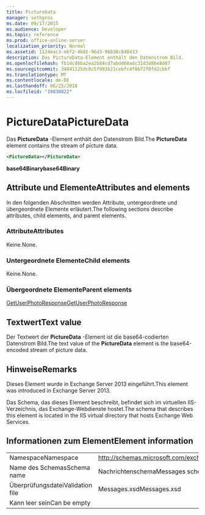 ```yaml
---
title: PictureData
manager: sethgros
ms.date: 09/17/2015
ms.audience: Developer
ms.topic: reference
ms.prod: office-online-server
localization_priority: Normal
ms.assetid: 1124eac3-ebf2-4b81-96d3-96838c840433
description: Das PictureData-Element enthält den Datenstrom Bild.
ms.openlocfilehash: fb1dcd6ba2ea2b84cd7abd460adc31d3d86e8d87
ms.sourcegitcommit: 34041125dc8c5f993b21cebfc4f8b72f0fd2cb6f
ms.translationtype: MT
ms.contentlocale: de-DE
ms.lasthandoff: 06/25/2018
ms.locfileid: "19830822"
---
```

# <a name="picturedata"></a><span data-ttu-id="8b16e-103">PictureData</span><span class="sxs-lookup"><span data-stu-id="8b16e-103">PictureData</span></span>

<span data-ttu-id="8b16e-104">Das **PictureData** -Element enthält den Datenstrom Bild.</span><span class="sxs-lookup"><span data-stu-id="8b16e-104">The **PictureData** element contains the stream of picture data.</span></span> 
  
```XML
<PictureData></PictureData>
```

 <span data-ttu-id="8b16e-105">**base64Binary**</span><span class="sxs-lookup"><span data-stu-id="8b16e-105">**base64Binary**</span></span>
## <a name="attributes-and-elements"></a><span data-ttu-id="8b16e-106">Attribute und Elemente</span><span class="sxs-lookup"><span data-stu-id="8b16e-106">Attributes and elements</span></span>

<span data-ttu-id="8b16e-107">In den folgenden Abschnitten werden Attribute, untergeordnete und übergeordnete Elemente erläutert.</span><span class="sxs-lookup"><span data-stu-id="8b16e-107">The following sections describe attributes, child elements, and parent elements.</span></span>
  
### <a name="attributes"></a><span data-ttu-id="8b16e-108">Attribute</span><span class="sxs-lookup"><span data-stu-id="8b16e-108">Attributes</span></span>

<span data-ttu-id="8b16e-109">Keine.</span><span class="sxs-lookup"><span data-stu-id="8b16e-109">None.</span></span>
  
### <a name="child-elements"></a><span data-ttu-id="8b16e-110">Untergeordnete Elemente</span><span class="sxs-lookup"><span data-stu-id="8b16e-110">Child elements</span></span>

<span data-ttu-id="8b16e-111">Keine.</span><span class="sxs-lookup"><span data-stu-id="8b16e-111">None.</span></span>
  
### <a name="parent-elements"></a><span data-ttu-id="8b16e-112">Übergeordnete Elemente</span><span class="sxs-lookup"><span data-stu-id="8b16e-112">Parent elements</span></span>

[<span data-ttu-id="8b16e-113">GetUserPhotoResponse</span><span class="sxs-lookup"><span data-stu-id="8b16e-113">GetUserPhotoResponse</span></span>](getuserphotoresponse.md)
  
## <a name="text-value"></a><span data-ttu-id="8b16e-114">Textwert</span><span class="sxs-lookup"><span data-stu-id="8b16e-114">Text value</span></span>

<span data-ttu-id="8b16e-115">Der Textwert der **PictureData** -Element ist die base64-codierten Datenstrom Bild.</span><span class="sxs-lookup"><span data-stu-id="8b16e-115">The text value of the **PictureData** element is the base64-encoded stream of picture data.</span></span> 
  
## <a name="remarks"></a><span data-ttu-id="8b16e-116">Hinweise</span><span class="sxs-lookup"><span data-stu-id="8b16e-116">Remarks</span></span>

<span data-ttu-id="8b16e-117">Dieses Element wurde in Exchange Server 2013 eingeführt.</span><span class="sxs-lookup"><span data-stu-id="8b16e-117">This element was introduced in Exchange Server 2013.</span></span>
  
<span data-ttu-id="8b16e-118">Das Schema, das dieses Element beschreibt, befindet sich im virtuellen IIS-Verzeichnis, das Exchange-Webdienste hostet.</span><span class="sxs-lookup"><span data-stu-id="8b16e-118">The schema that describes this element is located in the IIS virtual directory that hosts Exchange Web Services.</span></span>
  
## <a name="element-information"></a><span data-ttu-id="8b16e-119">Informationen zum Element</span><span class="sxs-lookup"><span data-stu-id="8b16e-119">Element information</span></span>

|||
|:-----|:-----|
|<span data-ttu-id="8b16e-120">Namespace</span><span class="sxs-lookup"><span data-stu-id="8b16e-120">Namespace</span></span>  <br/> |http://schemas.microsoft.com/exchange/services/2006/messages  <br/> |
|<span data-ttu-id="8b16e-121">Name des Schemas</span><span class="sxs-lookup"><span data-stu-id="8b16e-121">Schema name</span></span>  <br/> |<span data-ttu-id="8b16e-122">Nachrichtenschema</span><span class="sxs-lookup"><span data-stu-id="8b16e-122">Messages schema</span></span>  <br/> |
|<span data-ttu-id="8b16e-123">Überprüfungsdatei</span><span class="sxs-lookup"><span data-stu-id="8b16e-123">Validation file</span></span>  <br/> |<span data-ttu-id="8b16e-124">Messages.xsd</span><span class="sxs-lookup"><span data-stu-id="8b16e-124">Messages.xsd</span></span>  <br/> |
|<span data-ttu-id="8b16e-125">Kann leer sein</span><span class="sxs-lookup"><span data-stu-id="8b16e-125">Can be empty</span></span>  <br/> ||
   

